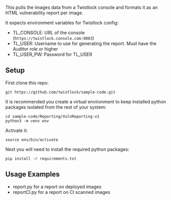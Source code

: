 This pulls the images data from a Twistlock console and formats it as an HTML vulnerability report per image.

It expects environment variables for Twistlock config:

* TL_CONSOLE:  URL of the console (`https://twistlock.console.com:8083`)
* TL_USER:  Username to use for generating the report.  Must have the Auditor role or higher
* TL_USER_PW:  Password for TL_USER



## Setup
First clone this repo:

```
git https://github.com/twistlock/sample-code.git
```

It is recommended you create a virtual environment to keep installed python packages isolated from the rest of your system:

```
cd sample-code/Reporting/VulnReporting-v1
python3 -m venv env
```
Activate it:

```
source env/bin/activate
```

Next you will need to install the required python packages:

```
pip install -r requirements.txt
```

## Usage Examples
* report.py for a report on deployed images
* reportCI.py for a report on CI scanned images